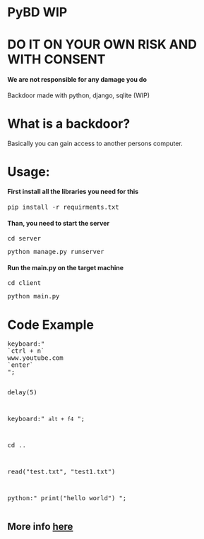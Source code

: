 # PyBD WIP
<h1>DO IT ON YOUR OWN RISK AND WITH CONSENT</h1>
<h4>We are not responsible for any damage you do</h4>
Backdoor made with python, django, sqlite (WIP)

<h1>What is a backdoor?</h1>
Basically you can gain access to another persons computer.



<h1>Usage:</h1>
<h4>First install all the libraries you need for this</h4>
<pre>pip install -r requirments.txt</pre>
<h4>Than, you need to start the server</h4>
<pre>cd server</pre>
<pre>python manage.py runserver</pre>
<h4>Run the main.py on the target machine</h4>
<pre>cd client</pre>
<pre>python main.py</pre>

<h1>Code Example</h1>
<pre>
keyboard:"
`ctrl + n`
www.youtube.com
`enter`
";

delay(5)

keyboard:"
`alt + f4`
";

cd ..

read("test.txt", "test1.txt")

python:"
print("hello world")
";
</pre>

<h2>More info <a href="https://github.com/ArmenG888/PyBD/blob/main/documentation.md">here</a>

